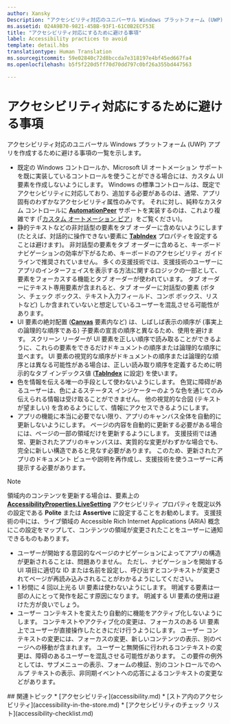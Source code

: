 ```yaml
---
author: Xansky
Description: "アクセシビリティ対応のユニバーサル Windows プラットフォーム (UWP) アプリを作成するために避ける事項の一覧を示します。"
ms.assetid: 024A9B70-9821-45BB-93F1-61C0B2ECF53E
title: "アクセシビリティ対応にするために避ける事項"
label: Accessibility practices to avoid
template: detail.hbs
translationtype: Human Translation
ms.sourcegitcommit: 59e02840c72d8bccda7e318197e4bf45ed667fa4
ms.openlocfilehash: b5f5f220d5ff70d70dd797c0bf26a355bd447563

---
```

# アクセシビリティ対応にするために避ける事項



アクセシビリティ対応のユニバーサル Windows プラットフォーム (UWP) アプリを作成するために避ける事項の一覧を示します。

* 既定の Windows コントロールか、Microsoft UI オートメーション サポートを既に実装しているコントロールを使うことができる場合には、カスタム UI 要素を作成しないようにします。 Windows の標準コントロールは、既定でアクセシビリティに対応しており、追加する必要があるのは、通常、アプリ固有のわずかなアクセシビリティ属性のみです。 それに対し、純粋なカスタム コントロールに [**AutomationPeer**](https://msdn.microsoft.com/library/windows/apps/BR209185) サポートを実装するのは、これより複雑です (「[カスタム オートメーション ピア](custom-automation-peers.md)」をご覧ください)。
* 静的テキストなどの非対話型の要素をタブ オーダーに含めないようにします (たとえば、対話的に操作できない要素に [**TabIndex**](https://msdn.microsoft.com/library/windows/apps/BR209461) プロパティを設定することは避けます)。 非対話型の要素をタブ オーダーに含めると、キーボード ナビゲーションの効率が下がるため、キーボードのアクセシビリティ ガイドラインで推奨されていません。 多くの支援技術では、支援技術のユーザーにアプリのインターフェイスを表示する方法に関するロジックの一部として、要素をフォーカスする機能とタブ オーダーが使われています。 タブ オーダーにテキスト専用要素が含まれると、タブ オーダーに対話型の要素 (ボタン、チェック ボックス、テキスト入力フィールド、コンボ ボックス、リストなど) しか含まれていないと想定しているユーザーを混乱させる可能性があります。
* UI 要素の絶対配置 ([**Canvas**](https://msdn.microsoft.com/library/windows/apps/BR209267) 要素内など) は、しばしば表示の順序が (事実上の論理的な順序である) 子要素の宣言の順序と異なるため、使用を避けます。 スクリーン リーダーが UI 要素を正しい順序で読み取ることができるように、これらの要素をできるだけドキュメントの順序または論理的な順序に並べます。 UI 要素の視覚的な順序がドキュメントの順序または論理的な順序とは異なる可能性がある場合は、正しい読み取り順序を定義するために明示的なタブ インデックス値 ([**TabIndex**](https://msdn.microsoft.com/library/windows/apps/BR209461) に設定) を使います。
* 色を情報を伝える唯一の手段として使わないようにします。 色覚に障碍があるユーザーは、色によるステータス インジケーターのような色を通じてのみ伝えられる情報は受け取ることができません。 他の視覚的な合図 (テキストが望ましい) を含めるようにして、情報にアクセスできるようにします。
* アプリの機能に本当に必要でない限り、アプリのキャンバス全体を自動的に更新しないようにします。 ページの内容を自動的に更新する必要がある場合には、ページの一部の領域だけを更新するようにします。 支援技術では通常、更新されたアプリのキャンバスは、実質的な変更がわずかな場合でも、完全に新しい構造であると見なす必要があります。 このため、更新されたアプリのドキュメント ビューや説明を再作成し、支援技術を使うユーザーに再提示する必要があります。

> [!NOTE]
> 領域内のコンテンツを更新する場合は、要素上の [**AccessibilityProperties.LiveSetting**](https://msdn.microsoft.com/library/windows/apps/JJ191516) アクセシビリティ プロパティを既定以外の設定である **Polite** または **Assertive** に設定することをお勧めします。 支援技術の中には、ライブ領域の Accessible Rich Internet Applications (ARIA) 概念にこの設定をマップして、コンテンツの領域が変更されたことをユーザーに通知できるものもあります。

* ユーザーが開始する意図的なページのナビゲーションによってアプリの構造が更新されることは、問題ありません。 ただし、ナビゲーションを開始する UI 項目に適切な ID または名前を設定し、呼び出すとコンテキストが変更されてページが再読み込みされることがわかるようにしてください。
* 1 秒間に 4 回以上光る UI 要素は使わないようにします。 明滅する要素は一部の人にとって発作を起こす原因になります。 明滅する UI 要素の使用は避けた方が良いでしょう。
* ユーザー コンテキストを変えたり自動的に機能をアクティブ化しないようにします。 コンテキストやアクティブ化の変更は、フォーカスのある UI 要素上でユーザーが直接操作したときにだけ行うようにします。 ユーザー コンテキストの変更には、フォーカスの変更、新しいコンテンツの表示、別のページへの移動が含まれます。 ユーザーと無関係に行われるコンテキストの変更は、障碍のあるユーザーを混乱させる可能性があります。 この要件の例外としては、サブメニューの表示、フォームの検証、別のコントロールでのヘルプ テキストの表示、非同期イベントへの応答によるコンテキストの変更などがあります。

<span id="related_topics"/>
## 関連トピック  
* [アクセシビリティ](accessibility.md)
* [ストア内のアクセシビリティ](accessibility-in-the-store.md)
* [アクセシビリティのチェック リスト](accessibility-checklist.md)



<!--HONumber=Jun16_HO4-->


